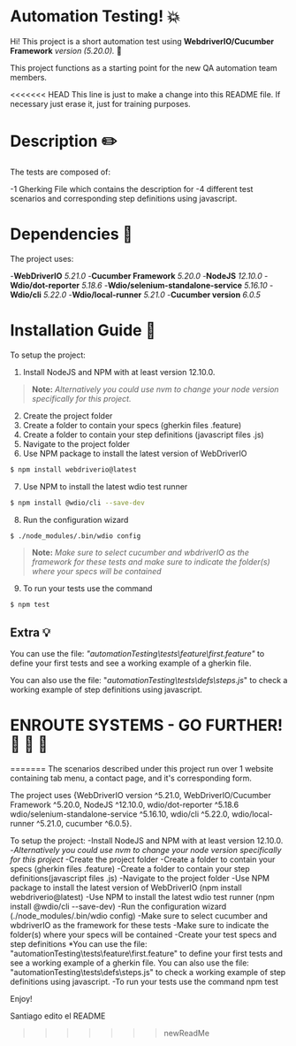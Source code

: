 # Automation Testing! :boom:

Hi! This project is a short automation test using **WebdriverIO/Cucumber Framework** *version (5.20.0).* :see_no_evil:

This project functions as a starting point for the new QA automation team members.

<<<<<<< HEAD
This line is just to make a change into this README file. If necessary just erase it, just for training purposes.

# Description :pencil2:
The tests are composed of:

 -1 Gherking File which contains the description for 
 -4 different test scenarios and corresponding step definitions using javascript.

# Dependencies :wrench:
The project uses:

 -**WebDriverIO** *5.21.0*
 -**Cucumber Framework** *5.20.0*
 -**NodeJS** *12.10.0*
 -**Wdio/dot-reporter** *5.18.6*
 -**Wdio/selenium-standalone-service** *5.16.10*
 -**Wdio/cli** *5.22.0*
 -**Wdio/local-runner** *5.21.0*
 -**Cucumber version** *6.0.5*

# Installation Guide :pencil:

To setup the project: 

1. Install NodeJS and NPM with at least version 12.10.0.

> **Note:** *Alternatively you could use nvm to change your node version specifically for this project.*

2. Create the project folder 
3. Create a folder to contain your specs (gherkin files .feature) 
4. Create a folder to contain your step definitions (javascript files .js) 
5. Navigate to the project folder 
6. Use NPM package to install the latest version of WebDriverIO 
```sh
$ npm install webdriverio@latest
```
7. Use NPM to install the latest wdio test runner 
```sh
$ npm install @wdio/cli --save-dev
```
8. Run the configuration wizard 
```sh
$ ./node_modules/.bin/wdio config
```
> **Note:** *Make sure to select cucumber and wbdriverIO as the framework for these tests and make sure to indicate the folder(s) where your specs will be contained*

9. To run your tests use the command
```sh
$ npm test
```
## Extra :bulb:
You can use the file: *"automationTesting\tests\feature\first.feature"* to define your first tests and see a working example of a gherkin file. 

You can also use the file: "*automationTesting\tests\defs\steps.js*" to check a working example of step definitions using javascript. 
# ENROUTE SYSTEMS - GO FURTHER! :rocket: :rocket: :rocket:
=======
The scenarios described under this project run over 1 website containing tab menu, a contact page, and it's corresponding form.

The project uses {WebDriverIO version ^5.21.0, WebDriverIO/Cucumber Framework ^5.20.0, NodeJS ^12.10.0, wdio/dot-reporter ^5.18.6
wdio/selenium-standalone-service ^5.16.10, wdio/cli ^5.22.0, wdio/local-runner ^5.21.0, cucumber ^6.0.5}.

To setup the project:
-Install NodeJS and NPM with at least version 12.10.0.
-*Alternatively you could use nvm to change your node version specifically for this project*
-Create the project folder
-Create a folder to contain your specs (gherkin files .feature)
-Create a folder to contain your step definitions(javascript files .js)
-Navigate to the project folder
-Use NPM package to install the latest version of WebDriverIO (npm install webdriverio@latest)
-Use NPM to install the latest wdio test runner (npm install @wdio/cli --save-dev)
-Run the configuration wizard (./node_modules/.bin/wdio config)
-Make sure to select cucumber and wbdriverIO as the framework for these tests
-Make sure to indicate the folder(s) where your specs will be contained
-Create your test specs and step definitions *You can use the file: "automationTesting\tests\feature\first.feature" 
to define your first tests and see a working example of a gherkin file.
You can also use the file: "automationTesting\tests\defs\steps.js" to check a working example of step definitions using javascript.
-To run your tests use the command npm test

Enjoy!

Santiago edito el README


>>>>>>> newReadMe


